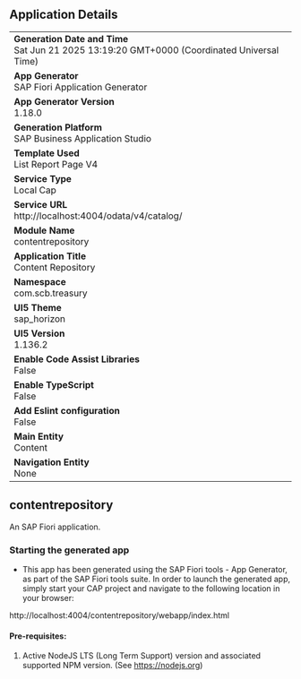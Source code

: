 ## Application Details
|               |
| ------------- |
|**Generation Date and Time**<br>Sat Jun 21 2025 13:19:20 GMT+0000 (Coordinated Universal Time)|
|**App Generator**<br>SAP Fiori Application Generator|
|**App Generator Version**<br>1.18.0|
|**Generation Platform**<br>SAP Business Application Studio|
|**Template Used**<br>List Report Page V4|
|**Service Type**<br>Local Cap|
|**Service URL**<br>http://localhost:4004/odata/v4/catalog/|
|**Module Name**<br>contentrepository|
|**Application Title**<br>Content Repository|
|**Namespace**<br>com.scb.treasury|
|**UI5 Theme**<br>sap_horizon|
|**UI5 Version**<br>1.136.2|
|**Enable Code Assist Libraries**<br>False|
|**Enable TypeScript**<br>False|
|**Add Eslint configuration**<br>False|
|**Main Entity**<br>Content|
|**Navigation Entity**<br>None|

## contentrepository

An SAP Fiori application.

### Starting the generated app

-   This app has been generated using the SAP Fiori tools - App Generator, as part of the SAP Fiori tools suite.  In order to launch the generated app, simply start your CAP project and navigate to the following location in your browser:

http://localhost:4004/contentrepository/webapp/index.html

#### Pre-requisites:

1. Active NodeJS LTS (Long Term Support) version and associated supported NPM version.  (See https://nodejs.org)


